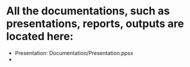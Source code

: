 # All the documentations, such as presentations, reports, outputs are located here:

- Presentation: Documentation/Presentation.ppsx
- 

